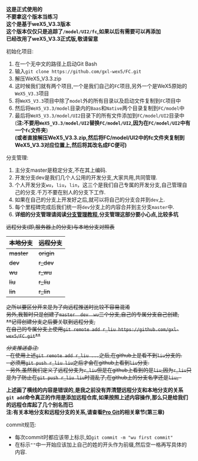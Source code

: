 **这是正式使用的**  
**不要拿这个版本当练习**  
**这个是基于weX5\_V3\.3版本**  
**这个版本仅仅只是追踪了`/model/UI2/fc`,如果以后有需要可以再添加**  
**已经改用了weX5\_V3\.3正式版,敬请留意**  

初始化项目:   
1. 在一个无中文的路径上启动Git Bash  
2. 输入`git clone https://github.com/gxl-wex5/FC.git`  
3. 解压WeX5_V3.3.zip
4. 这时候我们就有两个项目,一个是我们自己的`FC`项目,另外一个是WeX5原始的`WeX5_V3.3`项目
5. 将`WeX5_V3.3`项目中除了`model`外的所有目录以及启动文件复制到`FC`项目中
6. 然后将`WeX5_V3.3/model`目录内的`Baas`和`Native`两个目录复制到`FC/model`中
7. 最后将`WeX5_V3.3/model/UI2`目录下的所有文件添加到`FC/model/UI2`目录中\(**注:不要用`WeX5_V3.3/model/UI2`替换`FC/model/UI2`,因为在`FC/model/UI2`中有一个`fc`文件夹**\)  
**\(或者直接解压WeX5_V3.3.zip,然后将FC/model/UI2中的fc文件夹复制到WeX5_V3.3对应位置上,然后将其改名成FC便可\)**    

分支管理:  
1. 主分支master是稳定分支,不在其上编码\.  
2. 开发分支dev是我们几个人公用的开发分支,大家共用,共同管理\.  
3. 个人开发分支`wu`，`liu`，`lin`，这三个是我们自己专属的开发分支,自己管理自己的分支\.千万不要在别人的分支下工作\.
4. 如果在自己的分支上开发好之后,就可以将自己的分支合并到`dev`上\.  
5. 每个里程碑完成后我们统一将`dev`分支上的内容合并到主分支`master`中\.  
6. **详细的分支管理请阅读[分支管理教程][branch],分支管理这部分要小心点,比较多坑**    

~~远程分支\(即,服务器上的分支\)与本地分支对照表~~  

| ~~本地分支~~    | ~~远程分支~~     |
| :------------- | :------------- |
| ~~master~~       | ~~origin~~       |
| ~~dev~~       | ~~r_dev~~       |
| ~~wu~~       | ~~r_wu~~      |
| ~~liu~~       | ~~r_liu~~       |
| ~~lin~~       | ~~r_lin~~      |  

~~之所以要区分开来是为了向远程推送时比较不容易混淆~~  
~~另外,我暂时只是创建了`master  dev  wu`三个分支,自己的专属分支自己创建,~~  
~~**记得创建分支之后要关联到远程分支,~~  
~~在自己的专属分支上使用`git remote add r_liu https://github.com/gxl-wex5/FC.git`**~~  

~~*分支推送备注:*~~  
~~- 在使用上述`git remote add r_liu ...`之后,在github上是看不到`liu`分支的\.~~  
~~- 必须用`git push r_liu liu`之后才会在github上看到`liu`分支\.~~  
~~- 另外,虽然我们定义了远程分支为`r_liu`但是在github上看到的是`liu`,因为`r_liu`只是为了防止在`git push r_liu liu`时混乱了,在github上的分支名字还是`liu`。~~  

**上述画了横线的内容是错误的,是我之前没有弄清楚远程分支和本地分支的关系**   
**`git add`命令真正的作用是添加远程仓库,如果按照上述内容操作,那么只是给我们的远程仓库起了几个别名而已**  
**注:有关本地分支和远程分支的关系,请查看[Pro Git][ProGit]的相关章节\(第三章\)**  

commit规范:  
- 每次commit时都应该带上标示,如`git commit -m "wu first commit"`
- 在标示`""`中一开始应该加上自己的姓的开头作为前缀,然后空一格再写具体的内容\.




[branch]: http://www.liaoxuefeng.com/wiki/0013739516305929606dd18361248578c67b8067c8c017b000/0013743862006503a1c5bf5a783434581661a3cc2084efa000 "廖雪峰分支管理教程"

[ProGit]: http://git.oschina.net/progit/index.html "Pro Git"
